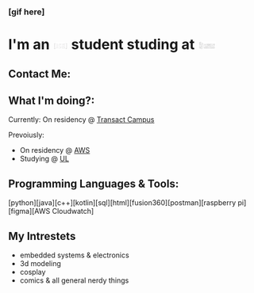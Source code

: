 ### [gif here]
# I'm an [<img src="./images/ise.PNG" width="6%" >](https://software-engineering.ie/) student studing at [<img src="./images/ul.PNG" width="7%" >](https://www.ul.ie/) 

## Contact Me:

## What I'm doing?:
Currently: On residency @ [Transact Campus](https://transactcampus.com/)

Prevoiusly: 
- On residency @ [AWS](https://aws.amazon.com/)
- Studying @ [UL](https://www.ul.ie/) 

## Programming Languages & Tools:
[python][java][c++][kotlin][sql][html][fusion360][postman][raspberry pi][figma][AWS Cloudwatch]

## My Intrestets
- embedded systems & electronics
- 3d modeling
- cosplay
- comics & all general nerdy things
